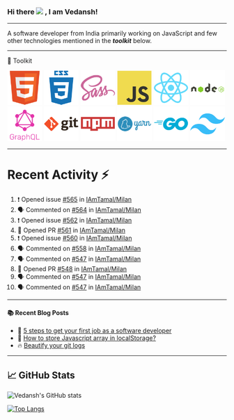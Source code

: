  ### Hi there <img src="https://raw.githubusercontent.com/MartinHeinz/MartinHeinz/master/wave.gif" height="20px"> , I am Vedansh!
 
 ---
 
A software developer from India primarily working on JavaScript and few other technologies mentioned in the ***toolkit*** below.

---

🔧 Toolkit

<img src="https://github.com/devicons/devicon/blob/master/icons/html5/html5-original.svg" alt="HTML" width="80" height="80"/>  <img src="https://github.com/devicons/devicon/blob/master/icons/css3/css3-plain-wordmark.svg" alt="CSS" width="80" height="80"/>   <img src="https://github.com/devicons/devicon/blob/master/icons/sass/sass-original.svg" alt="CSS" width="80" height="80"/>  <img src="https://github.com/devicons/devicon/blob/master/icons/javascript/javascript-original.svg" alt="JavaScript" width="80" height="80"/>  <img src="https://github.com/devicons/devicon/blob/master/icons/react/react-original.svg" alt="NodeJS" width="80" height="80"/>  <img src="https://github.com/devicons/devicon/blob/master/icons/nodejs/nodejs-original-wordmark.svg" alt="NodeJS" width="80" height="80"/>  <img src="https://github.com/devicons/devicon/blob/master/icons/graphql/graphql-plain-wordmark.svg" alt="NodeJS" width="80" height="80"/>  <img src="https://github.com/devicons/devicon/blob/master/icons/git/git-original-wordmark.svg" alt="Git" width="80" height="80"/>  <img src="https://github.com/devicons/devicon/blob/master/icons/npm/npm-original-wordmark.svg" alt="npm" width="80" height="80"/>  <img src="https://github.com/devicons/devicon/blob/master/icons/yarn/yarn-original-wordmark.svg" alt="yarn" width="80" height="80"/> <img src="https://github.com/devicons/devicon/blob/master/icons/go/go-original-wordmark.svg" alt="golang" width="80" height="80"/> <img src="https://github.com/devicons/devicon/blob/master/icons/tailwindcss/tailwindcss-plain.svg" alt="tailwindcss" width="80" height="80"/>

---

# Recent Activity :zap:
<!--START_SECTION:activity-->
1. ❗️ Opened issue [#565](https://github.com/IAmTamal/Milan/issues/565) in [IAmTamal/Milan](https://github.com/IAmTamal/Milan)
2. 🗣 Commented on [#564](https://github.com/IAmTamal/Milan/issues/564) in [IAmTamal/Milan](https://github.com/IAmTamal/Milan)
3. ❗️ Opened issue [#562](https://github.com/IAmTamal/Milan/issues/562) in [IAmTamal/Milan](https://github.com/IAmTamal/Milan)
4. 💪 Opened PR [#561](https://github.com/IAmTamal/Milan/pull/561) in [IAmTamal/Milan](https://github.com/IAmTamal/Milan)
5. ❗️ Opened issue [#560](https://github.com/IAmTamal/Milan/issues/560) in [IAmTamal/Milan](https://github.com/IAmTamal/Milan)
6. 🗣 Commented on [#558](https://github.com/IAmTamal/Milan/issues/558) in [IAmTamal/Milan](https://github.com/IAmTamal/Milan)
7. 🗣 Commented on [#547](https://github.com/IAmTamal/Milan/issues/547) in [IAmTamal/Milan](https://github.com/IAmTamal/Milan)
8. 💪 Opened PR [#548](https://github.com/IAmTamal/Milan/pull/548) in [IAmTamal/Milan](https://github.com/IAmTamal/Milan)
9. 🗣 Commented on [#547](https://github.com/IAmTamal/Milan/issues/547) in [IAmTamal/Milan](https://github.com/IAmTamal/Milan)
10. 🗣 Commented on [#547](https://github.com/IAmTamal/Milan/issues/547) in [IAmTamal/Milan](https://github.com/IAmTamal/Milan)
<!--END_SECTION:activity-->

---

#### :books: Recent Blog Posts
<!-- BLOGPOSTS:START -->
 - 💫 [5 steps to get your first job as a software developer](https://vedanshmehra.hashnode.dev/get-your-first-job-as-a-software-developer)
 - 🚀 [How to store Javascript array in localStorage?](https://vedanshmehra.hashnode.dev/how-to-store-javascript-array-in-localstorage)
 - 🔥 [Beautify your git logs](https://vedanshmehra.hashnode.dev/beautify-your-git-logs)<!-- BLOGPOSTS:END -->
 
---

## &#x1f4c8; GitHub Stats
![Vedansh's GitHub stats](https://github-readme-stats.vercel.app/api?username=imvedanshmehra&theme=react)

[![Top Langs](https://github-readme-stats.vercel.app/api/top-langs/?username=imvedanshmehra&theme=react)](https://github.com/imvedanshmehra/github-readme-stats)
